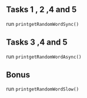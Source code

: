 ## Tasks 1 , 2 ,4 and 5
run  `printgetRandomWordSync()`
## Tasks 3 ,4 and 5
run  `printgetRandomWordAsync()`
## Bonus
run  `printgetRandomWordSlow()`